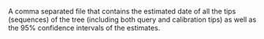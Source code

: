 A comma separated file that contains the estimated date of all the tips (sequences) of the tree (including both query and calibration tips) as well as the 95% confidence intervals of the estimates.